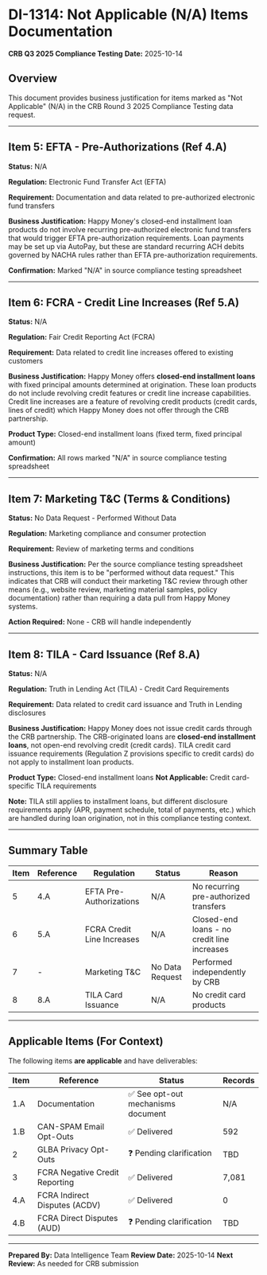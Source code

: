 # DI-1314: Not Applicable (N/A) Items Documentation
**CRB Q3 2025 Compliance Testing**
**Date:** 2025-10-14

## Overview

This document provides business justification for items marked as "Not Applicable" (N/A) in the CRB Round 3 2025 Compliance Testing data request.

---

## Item 5: EFTA - Pre-Authorizations (Ref 4.A)

**Status:** N/A

**Regulation:** Electronic Fund Transfer Act (EFTA)

**Requirement:** Documentation and data related to pre-authorized electronic fund transfers

**Business Justification:**
Happy Money's closed-end installment loan products do not involve recurring pre-authorized electronic fund transfers that would trigger EFTA pre-authorization requirements. Loan payments may be set up via AutoPay, but these are standard recurring ACH debits governed by NACHA rules rather than EFTA pre-authorization requirements.

**Confirmation:** Marked "N/A" in source compliance testing spreadsheet

---

## Item 6: FCRA - Credit Line Increases (Ref 5.A)

**Status:** N/A

**Regulation:** Fair Credit Reporting Act (FCRA)

**Requirement:** Data related to credit line increases offered to existing customers

**Business Justification:**
Happy Money offers **closed-end installment loans** with fixed principal amounts determined at origination. These loan products do not include revolving credit features or credit line increase capabilities. Credit line increases are a feature of revolving credit products (credit cards, lines of credit) which Happy Money does not offer through the CRB partnership.

**Product Type:** Closed-end installment loans (fixed term, fixed principal amount)

**Confirmation:** All rows marked "N/A" in source compliance testing spreadsheet

---

## Item 7: Marketing T&C (Terms & Conditions)

**Status:** No Data Request - Performed Without Data

**Regulation:** Marketing compliance and consumer protection

**Requirement:** Review of marketing terms and conditions

**Business Justification:**
Per the source compliance testing spreadsheet instructions, this item is to be "performed without data request." This indicates that CRB will conduct their marketing T&C review through other means (e.g., website review, marketing material samples, policy documentation) rather than requiring a data pull from Happy Money systems.

**Action Required:** None - CRB will handle independently

---

## Item 8: TILA - Card Issuance (Ref 8.A)

**Status:** N/A

**Regulation:** Truth in Lending Act (TILA) - Credit Card Requirements

**Requirement:** Data related to credit card issuance and Truth in Lending disclosures

**Business Justification:**
Happy Money does not issue credit cards through the CRB partnership. The CRB-originated loans are **closed-end installment loans**, not open-end revolving credit (credit cards). TILA credit card issuance requirements (Regulation Z provisions specific to credit cards) do not apply to installment loan products.

**Product Type:** Closed-end installment loans
**Not Applicable:** Credit card-specific TILA requirements

**Note:** TILA still applies to installment loans, but different disclosure requirements apply (APR, payment schedule, total of payments, etc.) which are handled during loan origination, not in this compliance testing context.

---

## Summary Table

| Item | Reference | Regulation | Status | Reason |
|------|-----------|------------|--------|--------|
| 5 | 4.A | EFTA Pre-Authorizations | N/A | No recurring pre-authorized transfers |
| 6 | 5.A | FCRA Credit Line Increases | N/A | Closed-end loans - no credit line increases |
| 7 | - | Marketing T&C | No Data Request | Performed independently by CRB |
| 8 | 8.A | TILA Card Issuance | N/A | No credit card products |

---

## Applicable Items (For Context)

The following items **are applicable** and have deliverables:

| Item | Reference | Status | Records |
|------|-----------|--------|---------|
| 1.A | Documentation | ✅ See opt-out mechanisms document | N/A |
| 1.B | CAN-SPAM Email Opt-Outs | ✅ Delivered | 592 |
| 2 | GLBA Privacy Opt-Outs | ❓ Pending clarification | TBD |
| 3 | FCRA Negative Credit Reporting | ✅ Delivered | 7,081 |
| 4.A | FCRA Indirect Disputes (ACDV) | ✅ Delivered | 0 |
| 4.B | FCRA Direct Disputes (AUD) | ❓ Pending clarification | TBD |

---

**Prepared By:** Data Intelligence Team
**Review Date:** 2025-10-14
**Next Review:** As needed for CRB submission
